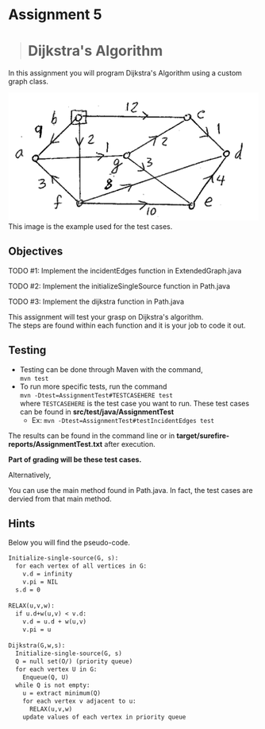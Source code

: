 # Assignment 5
> # Dijkstra's Algorithm

In this assignment you will program Dijkstra's Algorithm using a custom graph class.

![digraph](img.png)
This image is the example used for the test cases.

## Objectives

TODO #1: Implement the incidentEdges function in ExtendedGraph.java

TODO #2: Implement the initializeSingleSource function in Path.java

TODO #3: Implement the dijkstra function in Path.java

This assignment will test your grasp on Dijkstra's algorithm.  
The steps are found within each function and it is your job to code it out.  

## Testing

* Testing can be done through Maven with the command, <br>
  `mvn test` <br>
* To run more specific tests, run the command <br>
  `mvn -Dtest=AssignmentTest#TESTCASEHERE test` <br>
  where `TESTCASEHERE` is the test case you want to run. These test cases can be found in **src/test/java/AssignmentTest** <br>
    * Ex:  `mvn -Dtest=AssignmentTest#testIncidentEdges test`

The results can be found in the command line or in **target/surefire-reports/AssignmentTest.txt** after execution.

**Part of grading will be these test cases.**

Alternatively,

You can use the main method found in Path.java. In fact, the test cases are dervied from that main method.

## Hints  

Below you will find the pseudo-code.
```
Initialize-single-source(G, s):  
  for each vertex of all vertices in G:
    v.d = infinity
    v.pi = NIL
  s.d = 0
  
RELAX(u,v,w):
  if u.d+w(u,v) < v.d:
    v.d = u.d + w(u,v)
    v.pi = u

Dijkstra(G,w,s):
  Initialize-single-source(G, s)
  Q = null set(O/) (priority queue)
  for each vertex U in G:		
    Enqueue(Q, U)
  while Q is not empty:		
    u = extract minimum(Q)	
    for each vertex v adjacent to u:	
      RELAX(u,v,w)
    update values of each vertex in priority queue
```


